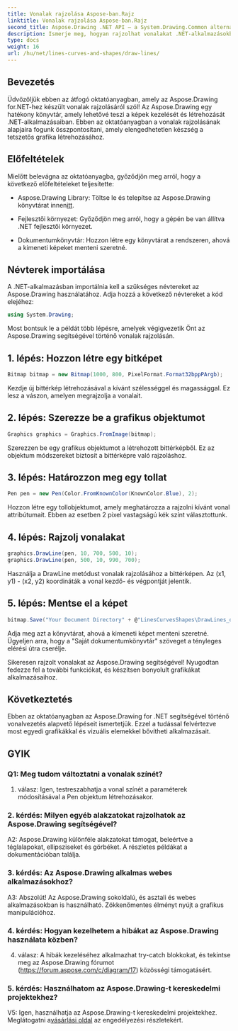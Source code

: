 ```yaml
---
title: Vonalak rajzolása Aspose-ban.Rajz
linktitle: Vonalak rajzolása Aspose-ban.Rajz
second_title: Aspose.Drawing .NET API – a System.Drawing.Common alternatívája
description: Ismerje meg, hogyan rajzolhat vonalakat .NET-alkalmazásokban az Aspose.Drawing segítségével. Ez a lépésről lépésre ismertető útmutató végigvezeti Önt a lenyűgöző grafika elkészítésének folyamatán.
type: docs
weight: 16
url: /hu/net/lines-curves-and-shapes/draw-lines/
---
```

## Bevezetés

Üdvözöljük ebben az átfogó oktatóanyagban, amely az Aspose.Drawing for.NET-hez készült vonalak rajzolásáról szól! Az Aspose.Drawing egy hatékony könyvtár, amely lehetővé teszi a képek kezelését és létrehozását .NET-alkalmazásaiban. Ebben az oktatóanyagban a vonalak rajzolásának alapjaira fogunk összpontosítani, amely elengedhetetlen készség a tetszetős grafika létrehozásához.

## Előfeltételek

Mielőtt belevágna az oktatóanyagba, győződjön meg arról, hogy a következő előfeltételeket teljesítette:

-  Aspose.Drawing Library: Töltse le és telepítse az Aspose.Drawing könyvtárat innen[itt](https://releases.aspose.com/drawing/net/).

- Fejlesztői környezet: Győződjön meg arról, hogy a gépén be van állítva .NET fejlesztői környezet.

- Dokumentumkönyvtár: Hozzon létre egy könyvtárat a rendszeren, ahová a kimeneti képeket menteni szeretné.

## Névterek importálása

A .NET-alkalmazásban importálnia kell a szükséges névtereket az Aspose.Drawing használatához. Adja hozzá a következő névtereket a kód elejéhez:

```csharp
using System.Drawing;
```

Most bontsuk le a példát több lépésre, amelyek végigvezetik Önt az Aspose.Drawing segítségével történő vonalak rajzolásán.

## 1. lépés: Hozzon létre egy bitképet

```csharp
Bitmap bitmap = new Bitmap(1000, 800, PixelFormat.Format32bppPArgb);
```

Kezdje új bittérkép létrehozásával a kívánt szélességgel és magassággal. Ez lesz a vászon, amelyen megrajzolja a vonalait.

## 2. lépés: Szerezze be a grafikus objektumot

```csharp
Graphics graphics = Graphics.FromImage(bitmap);
```

Szerezzen be egy grafikus objektumot a létrehozott bittérképből. Ez az objektum módszereket biztosít a bittérképre való rajzoláshoz.

## 3. lépés: Határozzon meg egy tollat

```csharp
Pen pen = new Pen(Color.FromKnownColor(KnownColor.Blue), 2);
```

Hozzon létre egy tollobjektumot, amely meghatározza a rajzolni kívánt vonal attribútumait. Ebben az esetben 2 pixel vastagságú kék színt választottunk.

## 4. lépés: Rajzolj vonalakat

```csharp
graphics.DrawLine(pen, 10, 700, 500, 10);
graphics.DrawLine(pen, 500, 10, 990, 700);
```

Használja a DrawLine metódust vonalak rajzolásához a bittérképen. Az (x1, y1) - (x2, y2) koordináták a vonal kezdő- és végpontját jelentik.

## 5. lépés: Mentse el a képet

```csharp
bitmap.Save("Your Document Directory" + @"LinesCurvesShapes\DrawLines_out.png");
```

Adja meg azt a könyvtárat, ahová a kimeneti képet menteni szeretné. Ügyeljen arra, hogy a "Saját dokumentumkönyvtár" szöveget a tényleges elérési útra cserélje.

Sikeresen rajzolt vonalakat az Aspose.Drawing segítségével! Nyugodtan fedezze fel a további funkciókat, és készítsen bonyolult grafikákat alkalmazásaihoz.

## Következtetés

Ebben az oktatóanyagban az Aspose.Drawing for .NET segítségével történő vonalvezetés alapvető lépéseit ismertetjük. Ezzel a tudással felvértezve most egyedi grafikákkal és vizuális elemekkel bővítheti alkalmazásait.

## GYIK

### Q1: Meg tudom változtatni a vonalak színét?

1. válasz: Igen, testreszabhatja a vonal színét a paraméterek módosításával a Pen objektum létrehozásakor.

### 2. kérdés: Milyen egyéb alakzatokat rajzolhatok az Aspose.Drawing segítségével?

A2: Aspose.Drawing különféle alakzatokat támogat, beleértve a téglalapokat, ellipsziseket és görbéket. A részletes példákat a dokumentációban találja.

### 3. kérdés: Az Aspose.Drawing alkalmas webes alkalmazásokhoz?

A3: Abszolút! Az Aspose.Drawing sokoldalú, és asztali és webes alkalmazásokban is használható. Zökkenőmentes élményt nyújt a grafikus manipulációhoz.

### 4. kérdés: Hogyan kezelhetem a hibákat az Aspose.Drawing használata közben?

4. válasz: A hibák kezeléséhez alkalmazhat try-catch blokkokat, és tekintse meg az Aspose.Drawing fórumot (https://forum.aspose.com/c/diagram/17) közösségi támogatásért.

### 5. kérdés: Használhatom az Aspose.Drawing-t kereskedelmi projektekhez?

 V5: Igen, használhatja az Aspose.Drawing-t kereskedelmi projektekhez. Meglátogatni a[vásárlási oldal](https://purchase.aspose.com/buy) az engedélyezési részletekért.